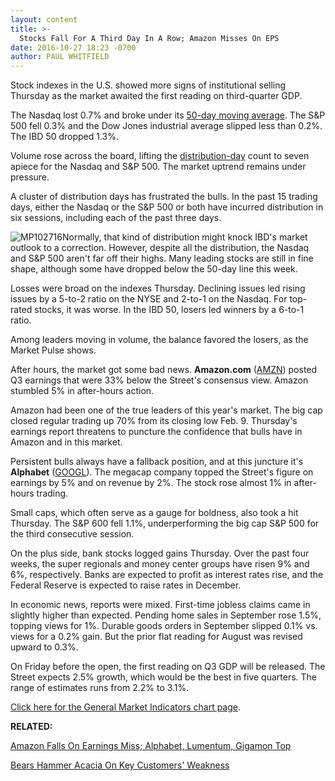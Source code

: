 ```yaml
---
layout: content
title: >-
  Stocks Fall For A Third Day In A Row; Amazon Misses On EPS
date: 2016-10-27 18:23 -0700
author: PAUL WHITFIELD
---
```






Stock indexes in the U.S. showed more signs of institutional selling Thursday as the market awaited the first reading on third-quarter GDP.


The Nasdaq lost 0.7% and broke under its [50-day moving average](https://www.investors.com/how-to-invest/investors-corner/50-day-moving-average/). The S&P 500 fell 0.3% and the Dow Jones industrial average slipped less than 0.2%. The IBD 50 dropped 1.3%.


Volume rose across the board, lifting the [distribution-day](http://education.investors.com/lesson.aspx?id=735759&sourceid=735764) count to seven apiece for the Nasdaq and S&P 500. The market uptrend remains under pressure.


A cluster of distribution days has frustrated the bulls. In the past 15 trading days, either the Nasdaq or the S&P 500 or both have incurred distribution in six sessions, including each of the past three days.


![MP102716](https://www.investors.com/wp-content/uploads/2016/10/MP102716-176x300.png)Normally, that kind of distribution might knock IBD's market outlook to a correction. However, despite all the distribution, the Nasdaq and S&P 500 aren't far off their highs. Many leading stocks are still in fine shape, although some have dropped below the 50-day line this week.


Losses were broad on the indexes Thursday. Declining issues led rising issues by a 5-to-2 ratio on the NYSE and 2-to-1 on the Nasdaq. For top-rated stocks, it was worse. In the IBD 50, losers led winners by a 6-to-1 ratio.


Among leaders moving in volume, the balance favored the losers, as the Market Pulse shows.


After hours, the market got some bad news. **Amazon.com** ([AMZN](https://research.investors.com/quote.aspx?symbol=AMZN)) posted Q3 earnings that were 33% below the Street's consensus view. Amazon stumbled 5% in after-hours action.


Amazon had been one of the true leaders of this year's market. The big cap closed regular trading up 70% from its closing low Feb. 9. Thursday's earnings report threatens to puncture the confidence that bulls have in Amazon and in this market.


Persistent bulls always have a fallback position, and at this juncture it's **Alphabet** ([GOOGL](https://research.investors.com/quote.aspx?symbol=GOOGL)). The megacap company topped the Street's figure on earnings by 5% and on revenue by 2%. The stock rose almost 1% in after-hours trading.


Small caps, which often serve as a gauge for boldness, also took a hit Thursday. The S&P 600 fell 1.1%, underperforming the big cap S&P 500 for the third consecutive session.


On the plus side, bank stocks logged gains Thursday. Over the past four weeks, the super regionals and money center groups have risen 9% and 6%, respectively. Banks are expected to profit as interest rates rise, and the Federal Reserve is expected to raise rates in December.


In economic news, reports were mixed. First-time jobless claims came in slightly higher than expected. Pending home sales in September rose 1.5%, topping views for 1%. Durable goods orders in September slipped 0.1% vs. views for a 0.2% gain. But the prior flat reading for August was revised upward to 0.3%.


On Friday before the open, the first reading on Q3 GDP will be released. The Street expects 2.5% growth, which would be the best in five quarters. The range of estimates runs from 2.2% to 3.1%.


[Click here for the General Market Indicators chart page](https://www.investors.com/wp-content/uploads/2016/10/IBD2710152714GMI.pdf).


**RELATED:**


[Amazon Falls On Earnings Miss; Alphabet, Lumentum, Gigamon Top](https://www.investors.com/news/technology/amazon-alphabet-lumentum-gigamon-earnings-what-to-expect/)


[Bears Hammer Acacia On Key Customers' Weakness](https://www.investors.com/news/technology/acacia-communications-hammered-on-customer-ztes-sales-miss/)


 


 




